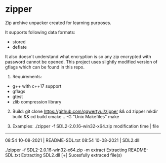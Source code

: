 # zipper
Zip archive unpacker created for learning purposes.

It supports following data formats:
- stored
- deflate

It also doesn't understand what encryption is so any zip encrypted with password cannot be opened.
This project uses slightly modified version of gflags which can be found in this repo.

1. Requirements:
- g++ with c++17 support
- gflags
- gtest
- zlib compression library

2. Build:
git clone https://github.com/qqwertyui/zipper && cd zipper
mkdir build && cd build
cmake .. -G "Unix Makefiles"
make

3. Examples:
./zipper -f SDL2-2.0.16-win32-x64.zip
modification time | file
----------------------------------
08:54 10-08-2021 | README-SDL.txt
08:54 10-08-2021 | SDL2.dll

./zipper -f SDL2-2.0.16-win32-x64.zip -m extract
Extracting README-SDL.txt
Extracting SDL2.dll
[+] Sucesfully extraced file(s)

